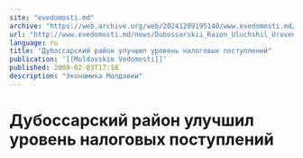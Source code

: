```yaml
---
site: "evedomosti.md"
archive: "https://web.archive.org/web/20241209195140/www.evedomosti.md/news/Dubossarskii_Raion_Uluchshil_Uroven_Nalogovyh_Postuplenii"
url: "http://www.evedomosti.md/news/Dubossarskii_Raion_Uluchshil_Uroven_Nalogovyh_Postuplenii"
language: ru
title: "Дубоссарский район улучшил уровень налоговых поступлений"
publication: '[[Moldavskie Vedomosti]]'
published: 2009-02-03T17:18
description: "Экономика Молдавии"
---
```


# Дубоссарский район улучшил уровень налоговых поступлений

